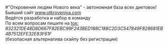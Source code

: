 #"Откровения людям Нового века" - автономная база всех диктовок!<br/>
Бывший сайт www.otkroveniya.com<br/>
Ведётся разработка и набор в команду <br/>
По всем вопросам пишите на <a href="https://tox.chat/">tox:</a><br/> <i>932321DE48D8D667F82EBC99F243BED188C188C2D3C547849F828681EB4B7512EFE32E83F61F</i> <br/> 
(безопасная альтернатива скайпу без регистрации)
